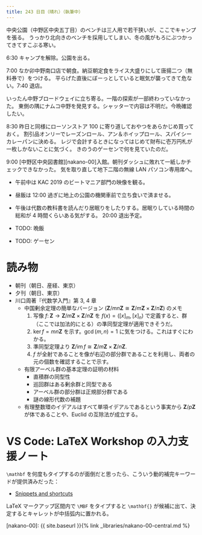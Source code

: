 ```yaml
---
title: 243 日目（晴れ）（執筆中）
---
```


中央公園（中野区中央五丁目）のベンチは三人用で若干狭いが、ここでキャンプを張る。
うっかり北向きのベンチを採用してしまい、冬の風がもろにぶつかってきてすこぶる寒い。

6:30 キャンプを解除。公園を出る。

7:00 なか卯中野南口店で朝食。納豆朝定食をライス大盛りにして唐揚二つ（無料券で）をつける。
平らげた直後にぼーっとしていると眠気が襲ってきて危ない。7:40 退店。

いったん中野ブロードウェイに立ち寄る。一階の探索が一部終わっていなかった。
東側の隅にナムコ中野を発見する。シャッターで内容は不明だ。今晩確認したい。

8:30 昨日と同様にローソンストア 100 に寄り道しておやつをあらかじめ買っておく。
割引品オンリーでレーズンロール、アン＆ホイップロール、スパイシーカレーパンに決める。
レジで会計するときになってはじめて財布に壱万円札が一枚しかないことに気づく。
きのうのゲーセンで何を見ていたのだ。

9:00 [中野区中央図書館][nakano-00]入館。朝刊ダッシュに敗れて一紙しかチェックできなかった。
気を取り直して地下二階の無線 LAN パソコン専用席へ。
* 午前中は KAC 2019 のビートマニア部門の映像を観る。
* 昼飯は 12:00 過ぎに地上の公園の機関車前で立ち食いで済ませる。
* 午後は代数の教科書を読んだり居眠りをしたりする。居眠りしている時間の総和が 4 時間くらいある気がする。
20:00 退出予定。

* TODO: 晩飯
* TODO: ゲーセン

# 読み物

* 朝刊（朝日、産経、東京）
* 夕刊（朝日、東京）
* 川口周著『代数学入門』第 3, 4 章
  * 中国剰余定理の簡単なバージョン ($\mathbf{Z}/mn\mathbf{Z} \cong \mathbf{Z}/m\mathbf{Z} \times \mathbf{Z}/n\mathbf{Z}$) のメモ
    1. 写像 $f\colon \mathbf{Z} \longrightarrow \mathbf{Z}/m\mathbf{Z} \times \mathbf{Z}/n\mathbf{Z}$ を
       $f(x) = ([x]_m, [x]_n)$ で定義すると、群（ここでは加法的にとる）の準同型定理が適用できそうだ。
    2. $\ker f = mn\mathbf{Z}$ を示す。$\gcd(m, n) = 1$ に気をつける。これはすぐにわかる。
    3. 準同型定理より $\mathbf{Z}/\operatorname{im} f \cong \mathbf{Z}/m\mathbf{Z} \times \mathbf{Z}/n\mathbf{Z}.$
    4. $f$ が全射であることを像が右辺の部分群であることを利用し、両者の元の個数を確認することで示す。
  * 有限アーベル群の基本定理の証明の材料
    * 直積群の同型性
    * 巡回群はある剰余群と同型である
    * アーベル群の部分群は正規部分群である
    * 謎の線形代数の補題
  * 有理整数環のイデアルはすべて単項イデアルであるという事実から
    $\mathbf{Z}/p\mathbf{Z}$ が体であることや、Euclid の互除法が成立する。

# VS Code: LaTeX Workshop の入力支援ノート

`\mathbf` を何度もタイプするのが面倒だと思ったら、こういう動的補完キーワードが提供済みだった：

* [Snippets and shortcuts](https://github.com/James-Yu/LaTeX-Workshop/wiki/Snippets)

LaTeX マークアップ区間内で `\MBF` をタイプすると `\mathbf{}` が候補に出て、決定するとキャレットが中括弧内に置かれる。

[nakano-00]: {{ site.baseurl }}{% link _libraries/nakano-00-central.md %}
